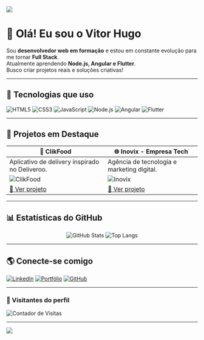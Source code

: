 <!-- Banner Animado -->
<img src="https://capsule-render.vercel.app/api?type=waving&color=0:0f2027,100:2c5364&height=200&section=header&text=Vitor%20Hugo%20Gomes%20Carvalho&fontColor=ffffff&fontSize=35&animation=fadeIn" />

# 👋 Olá! Eu sou o Vitor Hugo

Sou **desenvolvedor web em formação** e estou em constante evolução para me tornar **Full Stack**.  
Atualmente aprendendo **Node.js, Angular e Flutter**.  
Busco criar projetos reais e soluções criativas!

---

## 🚀 Tecnologias que uso

![HTML5](https://img.shields.io/badge/HTML5-E34F26?style=for-the-badge&logo=html5&logoColor=white)
![CSS3](https://img.shields.io/badge/CSS3-1572B6?style=for-the-badge&logo=css3&logoColor=white)
![JavaScript](https://img.shields.io/badge/JavaScript-F7DF1E?style=for-the-badge&logo=javascript&logoColor=black)
![Node.js](https://img.shields.io/badge/Node.js-43853D?style=for-the-badge&logo=node.js&logoColor=white)
![Angular](https://img.shields.io/badge/Angular-DD0031?style=for-the-badge&logo=angular&logoColor=white)
![Flutter](https://img.shields.io/badge/Flutter-02569B?style=for-the-badge&logo=flutter&logoColor=white)

---

## 📌 Projetos em Destaque

| 📱 **ClikFood** | 🌐 **Inovix - Empresa Tech** |
|-----------------|-----------------------------|
| Aplicativo de delivery inspirado no Deliveroo. | Agência de tecnologia e marketing digital. |
| ![ClikFood](https://github.com/vitorgomesc/clikfood_app/raw/main/screenshots/login.png) | ![Inovix](https://github.com/vitorgomesc/inovix_site/raw/main/screenshot.png) |
| [🔗 Ver projeto](https://github.com/vitorgomesc/clikfood_app) | [🔗 Ver projeto](https://github.com/vitorgomesc/inovix_site) |

---

## 📊 Estatísticas do GitHub

<div align="center">
  
![GitHub Stats](https://github-readme-stats.vercel.app/api?username=vitorgomesc&show_icons=true&theme=tokyonight&hide_border=true&bg_color=0d1117&title_color=00ffff&icon_color=00ffff)
![Top Langs](https://github-readme-stats.vercel.app/api/top-langs/?username=vitorgomesc&layout=compact&theme=tokyonight&hide_border=true&bg_color=0d1117)

</div>

---

## 🌎 Conecte-se comigo

[![LinkedIn](https://img.shields.io/badge/LinkedIn-0077B5?style=for-the-badge&logo=linkedin&logoColor=white)](https://www.linkedin.com/in/vitor-hugo-gomes-carvalho-711111262/)
[![Portfólio](https://img.shields.io/badge/Portfólio-000?style=for-the-badge&logo=vercel&logoColor=white)](https://vitorgomesc.github.io/meu-portfolio/)
[![GitHub](https://img.shields.io/badge/GitHub-181717?style=for-the-badge&logo=github&logoColor=white)](https://github.com/vitorgomesc)

---

### 👀 Visitantes do perfil

![Contador de Visitas](https://komarev.com/ghpvc/?username=vitorgomesc&color=blue)

---

<!-- Rodapé animado -->
<img src="https://capsule-render.vercel.app/api?type=waving&color=0:0f2027,100:2c5364&height=120&section=footer"/>
